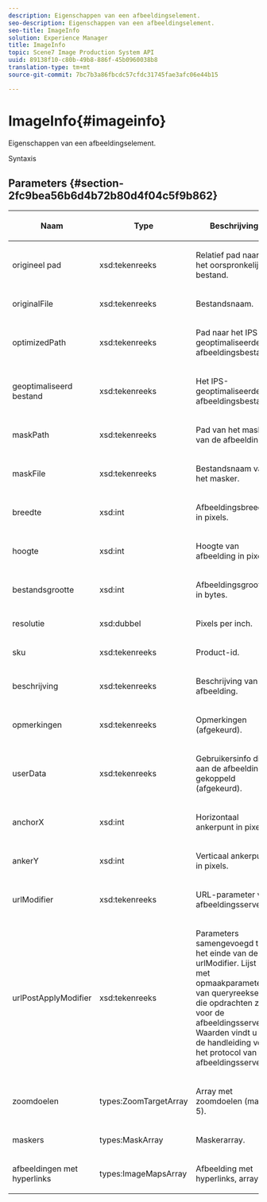 ```yaml
---
description: Eigenschappen van een afbeeldingselement.
seo-description: Eigenschappen van een afbeeldingselement.
seo-title: ImageInfo
solution: Experience Manager
title: ImageInfo
topic: Scene7 Image Production System API
uuid: 89138f10-c80b-49b8-886f-45b0960038b8
translation-type: tm+mt
source-git-commit: 7bc7b3a86fbcdc57cfdc31745fae3afc06e44b15

---
```



# ImageInfo{#imageinfo}

Eigenschappen van een afbeeldingselement.

Syntaxis

## Parameters {#section-2fc9bea56b6d4b72b80d4f04c5f9b862}

<table id="table_04100BB8ABD84EF68B0A7CE3AD946414"> 
 <thead> 
  <tr> 
   <th colname="col1" class="entry"> <p>Naam </p> </th> 
   <th colname="col2" class="entry"> <p>Type </p> </th> 
   <th colname="col3" class="entry"> <p>Beschrijving </p> </th> 
  </tr> 
 </thead>
 <tbody> 
  <tr> 
   <td colname="col1"> <span class="codeph"> <span class="varname"> origineel pad</span></span> </td> 
   <td colname="col2"> <span class="codeph"> xsd:tekenreeks</span> </td> 
   <td colname="col3"> <p>Relatief pad naar het oorspronkelijke bestand. </p> </td> 
  </tr> 
  <tr> 
   <td colname="col1"> <span class="codeph"><span class="varname"> originalFile</span></span> </td> 
   <td colname="col2"> <span class="codeph"> xsd:tekenreeks</span> </td> 
   <td colname="col3"> <p>Bestandsnaam. </p> </td> 
  </tr> 
  <tr> 
   <td colname="col1"> <span class="codeph"><span class="varname"> optimizedPath</span></span> </td> 
   <td colname="col2"> <span class="codeph"> xsd:tekenreeks</span> </td> 
   <td colname="col3"> <p>Pad naar het IPS-geoptimaliseerde afbeeldingsbestand. </p> </td> 
  </tr> 
  <tr> 
   <td colname="col1"> <span class="codeph"> <span class="varname"> geoptimaliseerd bestand</span></span> </td> 
   <td colname="col2"> <span class="codeph"> xsd:tekenreeks</span> </td> 
   <td colname="col3"> <p>Het IPS-geoptimaliseerde afbeeldingsbestand. </p> </td> 
  </tr> 
  <tr> 
   <td colname="col1"> <span class="codeph"> <span class="varname"> maskPath</span></span> </td> 
   <td colname="col2"> <span class="codeph"> xsd:tekenreeks</span> </td> 
   <td colname="col3"> <p>Pad van het masker van de afbeelding. </p> </td> 
  </tr> 
  <tr> 
   <td colname="col1"> <span class="codeph"> <span class="varname"> maskFile</span></span> </td> 
   <td colname="col2"> <span class="codeph"> xsd:tekenreeks</span> </td> 
   <td colname="col3"> <p>Bestandsnaam van het masker. </p> </td> 
  </tr> 
  <tr> 
   <td colname="col1"> <span class="codeph"> <span class="varname"> breedte</span></span> </td> 
   <td colname="col2"> <span class="codeph"> xsd:int</span> </td> 
   <td colname="col3"> <p>Afbeeldingsbreedte in pixels. </p> </td> 
  </tr> 
  <tr> 
   <td colname="col1"> <span class="codeph"> <span class="varname"> hoogte</span></span> </td> 
   <td colname="col2"> <span class="codeph"> xsd:int</span> </td> 
   <td colname="col3"> <p>Hoogte van afbeelding in pixels. </p> </td> 
  </tr> 
  <tr> 
   <td colname="col1"> <span class="codeph"> <span class="varname"> bestandsgrootte</span></span> </td> 
   <td colname="col2"> <span class="codeph"> xsd:int</span> </td> 
   <td colname="col3"> <p>Afbeeldingsgrootte in bytes. </p> </td> 
  </tr> 
  <tr> 
   <td colname="col1"> <span class="codeph"> <span class="varname"> resolutie</span></span> </td> 
   <td colname="col2"> <span class="codeph"> xsd:dubbel</span> </td> 
   <td colname="col3"> <p>Pixels per inch. </p> </td> 
  </tr> 
  <tr> 
   <td colname="col1"> <span class="codeph"> <span class="varname"> sku</span></span> </td> 
   <td colname="col2"> <span class="codeph"> xsd:tekenreeks</span> </td> 
   <td colname="col3"> <p>Product-id. </p> </td> 
  </tr> 
  <tr> 
   <td colname="col1"> <span class="codeph"> <span class="varname"> beschrijving</span></span> </td> 
   <td colname="col2"> <span class="codeph"> xsd:tekenreeks</span> </td> 
   <td colname="col3"> <p>Beschrijving van afbeelding. </p> </td> 
  </tr> 
  <tr> 
   <td colname="col1"> <span class="codeph"> <span class="varname"> opmerkingen</span></span> </td> 
   <td colname="col2"> <span class="codeph"> xsd:tekenreeks</span> </td> 
   <td colname="col3"> <p>Opmerkingen (afgekeurd). </p> </td> 
  </tr> 
  <tr> 
   <td colname="col1"> <span class="codeph"> <span class="varname"> userData</span></span> </td> 
   <td colname="col2"> <span class="codeph"> xsd:tekenreeks</span> </td> 
   <td colname="col3"> <p>Gebruikersinfo die aan de afbeelding is gekoppeld (afgekeurd). </p> </td> 
  </tr> 
  <tr> 
   <td colname="col1"> <span class="codeph"> <span class="varname"> anchorX</span></span> </td> 
   <td colname="col2"> <span class="codeph"> xsd:int</span> </td> 
   <td colname="col3"> <p>Horizontaal ankerpunt in pixels. </p> </td> 
  </tr> 
  <tr> 
   <td colname="col1"> <span class="codeph"> <span class="varname"> ankerY</span></span> </td> 
   <td colname="col2"> <span class="codeph"> xsd:int</span> </td> 
   <td colname="col3"> <p>Verticaal ankerpunt in pixels. </p> </td> 
  </tr> 
  <tr> 
   <td colname="col1"> <span class="codeph"> <span class="varname"> urlModifier</span></span> </td> 
   <td colname="col2"> <span class="codeph"> xsd:tekenreeks</span> </td> 
   <td colname="col3"> <p>URL-parameter van afbeeldingsserver. </p> </td> 
  </tr> 
  <tr> 
   <td colname="col1"> <span class="codeph"> <span class="varname"> urlPostApplyModifier</span></span> </td> 
   <td colname="col2"> <span class="codeph"> xsd:tekenreeks</span> </td> 
   <td colname="col3"> <p>Parameters samengevoegd tot het einde van de <span class="codeph"> urlModifier</span>. Lijst met opmaakparameters van queryreeksen die opdrachten zijn voor de afbeeldingsserver. Waarden vindt u in de handleiding voor het protocol van de afbeeldingsserver. </p> </td> 
  </tr> 
  <tr> 
   <td colname="col1"> <span class="codeph"> <span class="varname"> zoomdoelen</span></span> </td> 
   <td colname="col2"> <span class="codeph"> types:ZoomTargetArray</span> </td> 
   <td colname="col3"> <p>Array met zoomdoelen (max. 5). </p> </td> 
  </tr> 
  <tr> 
   <td colname="col1"> <span class="codeph"> <span class="varname"> maskers</span></span> </td> 
   <td colname="col2"> <span class="codeph"> types:MaskArray</span> </td> 
   <td colname="col3"> <p>Maskerarray. </p> </td> 
  </tr> 
  <tr> 
   <td colname="col1"> <span class="codeph"> <span class="varname"> afbeeldingen met hyperlinks</span></span> </td> 
   <td colname="col2"> <span class="codeph"> types:ImageMapsArray</span> </td> 
   <td colname="col3"> <p>Afbeelding met hyperlinks, array. </p> </td> 
  </tr> 
 </tbody> 
</table>

